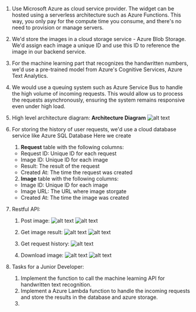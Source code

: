 1. Use Microsoft Azure as cloud service provider. The widget can be hosted using a serverless architecture such as Azure Functions. This way, you only pay for the compute time you consume, and there's no need to provision or manage servers.

2. We'd store the images in a cloud storage service - Azure Blob Storage. We'd assign each image a unique ID and use this ID to reference the image in our backend service.

3. For the machine learning part that recognizes the handwritten numbers, we'd use a pre-trained model from Azure's Cognitive Services, Azure Text Analytics.

4. We would use a queuing system such as Azure Service Bus to handle the high volume of incoming requests. This would allow us to process the requests asynchronously, ensuring the system remains responsive even under high load.

5. High level architecture diagram:
   **Architecture Diagram**
    ![alt text](framework.jpg "Architecture Diagram")

6. For storing the history of user requests, we'd use a cloud database service like Azure SQL Database
   Here we create 
   1) **Request** table with the following columns:
    - Request ID: Unique ID for each request
    - Image ID: Unique ID for each image
    - Result: The result of the request
    - Created At: The time the request was created
   2) **Image** table with the following columns:
    - Image ID: Unique ID for each image
    - Image URL: The URL where image storgate
    - Created At: The time the image was created
  
7. Restful API:
    1) Post image:
    ![alt text](postimg.jpg "Post image api")
    ![alt text](uploadimage.jpg "Post image sequence")

    2) Get image result:
    ![alt text](getimageresult.jpg "Get image result api")
    ![alt text](queryrequests.jpg "Get image result sequence")


    3) Get request history:
    ![alt text](getrequestshistory.jpg "Get request history api")

    4) Download image:
    ![alt text](downloadimageqapi.jpg "Download image api")
    ![alt text](downloadimage.jpg "Download image sequence")


8. Tasks for a Junior Developer:
   1) Implement the function to call the machine learning API for handwritten text recognition.
   2) Implement a Azure Lambda function to handle the incoming requests and store the results in the database and azure storage.
   3) 